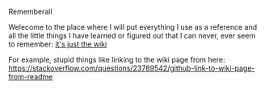 Rememberall

Welecome to the place where I will put everything I use as a reference and all the little things I have learned or figured out that I can never, ever seem to remember: [it's just the wiki](https://github.com/kolovsam/rememberall/wiki)

For example, stupid things like linking to the wiki page from here: https://stackoverflow.com/questions/23789542/github-link-to-wiki-page-from-readme

